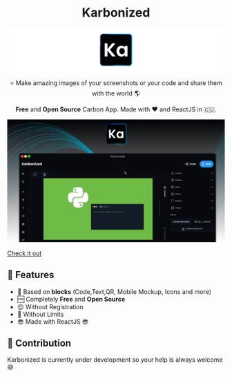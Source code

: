 <h1 align="center">Karbonized</h1>

![carbonizedlogo](./img/banner.png)

<p align="center">
⭐ Make amazing images of your screenshots or your code and share them with the world 🌎</p>

<p align="center"><b>Free</b> and <b>Open Source</b>  Carbon App. Made with ❤️ and ReactJS in 🇨🇺.</p>

![carbonizedscreen](./img/screen.png)

[Check it out](https://karbonized.onrender.com)

## 🚀 Features

* 🤖 Based on **blocks** (Code,Text,QR, Mobile Mockup, Icons and more)
* 🆓 Completely **Free** and **Open Source**
* 😍 Without Registration
* 🤩 Without Limits
* 😎 Made with ReactJS 😎

## 👥 Contribution

Karbonized is currently under development so your help is always welcome 😄

